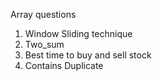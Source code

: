 Array questions

  1. Window Sliding technique
  2. Two_sum
  3. Best time to buy and sell stock
  4. Contains Duplicate
